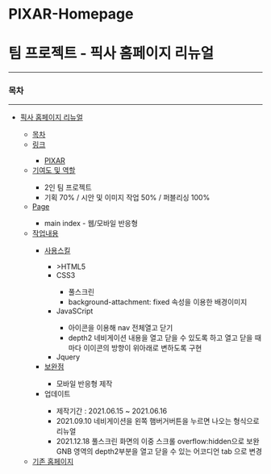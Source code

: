# PIXAR-Homepage
<h1>팀 프로젝트 - 픽사 홈페이지 리뉴얼 </h1>
    <hr>
    <h3>목차</h3>
    <hr>
    <ul>
        <li><a href="">픽사 홈페이지 리뉴얼</a></li>
        <ul>
            <li><a href="">목차</a></li>
            <li><a href="">링크</a></li>
                <ul>
                    <li><a href="https://dmstj3156.github.io/PIXAR-Homepage/">PIXAR</a></li>     
                </ul>
            <li><a href="">기여도 및 역할</a></li>
                <ul>
                    <li>2인 팀 프로젝트</li>
                    <li>기획 70% / 시안 및 이미지 작업 50% / 퍼블리싱 100%</li>
                </ul>
            <li><a href="">Page</a></li>
                <ul>
                  <li>main index - 웹/모바일 반응형</li> 
                </ul>
            <li><a href="">작업내용</a></li>
                <ul>
                    <li><a href="">사용스킬</a></li>
                        <ul>
                            <li>>HTML5</a></li>
                            <li>CSS3</a></li>
                                <ul>
                                    <li>풀스크린</li>
                                    <li>background-attachment: fixed 속성을 이용한 배경이미지</li>
                             </ul>
                            <li>JavaSCript</a></li>   
                            <ul>
                                    <li>아이콘을 이용해 nav 전체열고 닫기</li>
                                    <li>depth2 네비게이션 내용을 열고 닫을 수 있도록 하고 열고 닫을 때마다 이이콘의 방향이 위아래로 변하도록 구현</li>
                             </ul>
                            <li>Jquery</a></li>
                        </ul>
                    <li><a href="">보완점</a></li>
                        <ul>
                            <li>모바일 반응형 제작</li>
                        </ul>
                    <li>업데이트</li>
                        <ul>
                            <li>제작기간 : 2021.06.15 ~ 2021.06.16</li>
                            <li>2021.09.10 네비게이션을 왼쪽 햄버거버튼을 누르면 나오는 형식으로 리뉴얼</li>
                            <li>2021.12.18 풀스크린 화면의 이중 스크롤 overflow:hidden으로 보완 <br>
                                           GNB 영역의 depth2부분을 열고 닫을 수 있는 어코디언 tab 으로 변경 
                            </li>
                        </ul>
                </ul>
            <li><a href="https://www.pixar.com/">기존 홈페이지</a></li>
        </ul>
    </ul>


